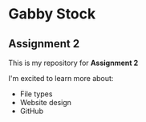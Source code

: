 # Gabby Stock
## Assignment 2
This is my repository for **Assignment 2**

I'm excited to learn more about:
- File types
- Website design
- GitHub

